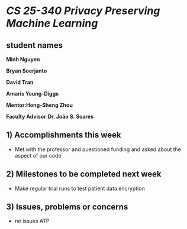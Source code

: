 # *CS 25-340 Privacy Preserving Machine Learning*

## student names
**Minh Nguyen**

**Bryan Soerjanto** 

**David Tran**

**Amaris Young-Diggs**

**Mentor:Hong-Sheng Zhou**

**Faculty Advisor:Dr. João S. Soares**

## 1) Accomplishments this week ##
   - Met with the professor and questioned funding and asked about the aspect of our code

## 2) Milestones to be completed next week ##
   - Make regular trial runs to test patient data encryption

## 3) Issues, problems or concerns ##
   - no issues ATP
   



